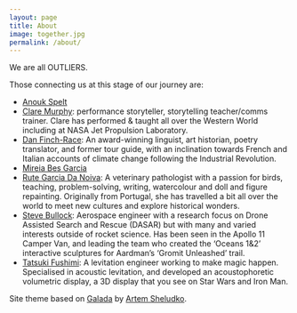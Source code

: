 ```yaml
---
layout: page
title: About
image: together.jpg
permalink: /about/
---
```


We are all OUTLIERS.

Those connecting us at this stage of our journey are:

* [Anouk Spelt](https://twitter.com/anoukspelt)
* [Clare Murphy](http://claremurphy.org): performance storyteller, storytelling teacher/comms trainer. Clare has performed & taught all over the Western World including at NASA Jet Propulsion Laboratory.
* [Dan Finch-Race](https://research-information.bris.ac.uk/en/persons/daniel-a-finch-race): An award-winning linguist, art historian, poetry translator, and former tour guide, with an inclination towards French and Italian accounts of climate change following the Industrial Revolution.
* [Mireia Bes Garcia](https://twitter.com/mirubes)
* [Rute Garcia Da Noiva](https://research-information.bris.ac.uk/en/persons/rute-garcia-da-noiva): A veterinary pathologist with a passion for birds, teaching, problem-solving, writing, watercolour and doll and figure repainting. Originally from Portugal, she has travelled a bit all over the world to meet new cultures and explore historical wonders.
* [Steve Bullock](https://bullo.cc): Aerospace engineer with a research focus on Drone Assisted Search and Rescue (DASAR) but with many and varied interests outside of rocket science. Has been seen in the Apollo 11 Camper Van, and leading the team who created the ‘Oceans 1&2’ interactive sculptures for Aardman’s ‘Gromit Unleashed’ trail.
* [Tatsuki Fushimi](https://levitation.engineer): A levitation engineer working to make magic happen. Specialised in acoustic levitation, and developed an acoustophoretic volumetric display, a 3D display that you see on Star Wars and Iron Man.

Site theme based on [Galada](https://github.com/artemsheludko/galada) by [Artem Sheludko](https://github.com/artemsheludko).

